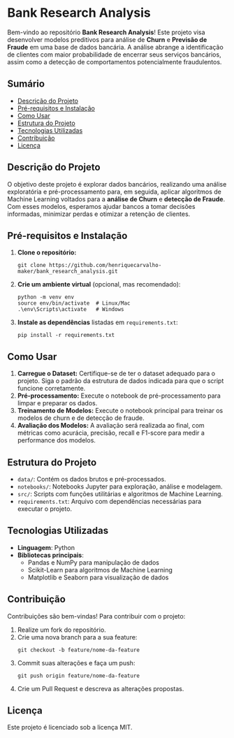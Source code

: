 <h1>Bank Research Analysis</h1>

<p>Bem-vindo ao repositório <strong>Bank Research Analysis</strong>! Este projeto visa desenvolver modelos preditivos para análise de <strong>Churn</strong> e <strong>Previsão de Fraude</strong> em uma base de dados bancária. A análise abrange a identificação de clientes com maior probabilidade de encerrar seus serviços bancários, assim como a detecção de comportamentos potencialmente fraudulentos.</p>

<h2>Sumário</h2>
<ul>
    <li><a href="#descrição-do-projeto">Descrição do Projeto</a></li>
    <li><a href="#pré-requisitos-e-instalação">Pré-requisitos e Instalação</a></li>
    <li><a href="#como-usar">Como Usar</a></li>
    <li><a href="#estrutura-do-projeto">Estrutura do Projeto</a></li>
    <li><a href="#tecnologias-utilizadas">Tecnologias Utilizadas</a></li>
    <li><a href="#contribuição">Contribuição</a></li>
    <li><a href="#licença">Licença</a></li>
</ul>

<h2 id="descrição-do-projeto">Descrição do Projeto</h2>
<p>O objetivo deste projeto é explorar dados bancários, realizando uma análise exploratória e pré-processamento para, em seguida, aplicar algoritmos de Machine Learning voltados para a <strong>análise de Churn</strong> e <strong>detecção de Fraude</strong>. Com esses modelos, esperamos ajudar bancos a tomar decisões informadas, minimizar perdas e otimizar a retenção de clientes.</p>

<h2 id="pré-requisitos-e-instalação">Pré-requisitos e Instalação</h2>
<ol>
    <li><strong>Clone o repositório:</strong>
        <pre><code>git clone https://github.com/henriquecarvalho-maker/bank_research_analysis.git</code></pre>
    </li>
    <li><strong>Crie um ambiente virtual</strong> (opcional, mas recomendado):
        <pre><code>python -m venv env 
source env/bin/activate  # Linux/Mac 
.\env\Scripts\activate   # Windows</code></pre>
    </li>
    <li><strong>Instale as dependências</strong> listadas em <code>requirements.txt</code>:
        <pre><code>pip install -r requirements.txt</code></pre>
    </li>
</ol>

<h2 id="como-usar">Como Usar</h2>
<ol>
    <li><strong>Carregue o Dataset:</strong> Certifique-se de ter o dataset adequado para o projeto. Siga o padrão da estrutura de dados indicada para que o script funcione corretamente.</li>
    <li><strong>Pré-processamento:</strong> Execute o notebook de pré-processamento para limpar e preparar os dados.</li>
    <li><strong>Treinamento de Modelos:</strong> Execute o notebook principal para treinar os modelos de churn e de detecção de fraude.</li>
    <li><strong>Avaliação dos Modelos:</strong> A avaliação será realizada ao final, com métricas como acurácia, precisão, recall e F1-score para medir a performance dos modelos.</li>
</ol>

<h2 id="estrutura-do-projeto">Estrutura do Projeto</h2>
<ul>
    <li><code>data/</code>: Contém os dados brutos e pré-processados.</li>
    <li><code>notebooks/</code>: Notebooks Jupyter para exploração, análise e modelagem.</li>
    <li><code>src/</code>: Scripts com funções utilitárias e algoritmos de Machine Learning.</li>
    <li><code>requirements.txt</code>: Arquivo com dependências necessárias para executar o projeto.</li>
</ul>

<h2 id="tecnologias-utilizadas">Tecnologias Utilizadas</h2>
<ul>
    <li><strong>Linguagem</strong>: Python</li>
    <li><strong>Bibliotecas principais</strong>:
        <ul>
            <li>Pandas e NumPy para manipulação de dados</li>
            <li>Scikit-Learn para algoritmos de Machine Learning</li>
            <li>Matplotlib e Seaborn para visualização de dados</li>
        </ul>
    </li>
</ul>

<h2 id="contribuição">Contribuição</h2>
<p>Contribuições são bem-vindas! Para contribuir com o projeto:</p>
<ol>
    <li>Realize um fork do repositório.</li>
    <li>Crie uma nova branch para a sua feature:
        <pre><code>git checkout -b feature/nome-da-feature</code></pre>
    </li>
    <li>Commit suas alterações e faça um push:
        <pre><code>git push origin feature/nome-da-feature</code></pre>
    </li>
    <li>Crie um Pull Request e descreva as alterações propostas.</li>
</ol>

<h2 id="licença">Licença</h2>
<p>Este projeto é licenciado sob a licença MIT.</p>

